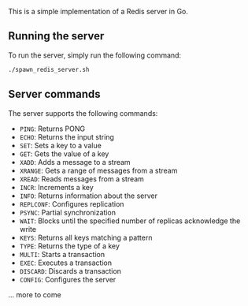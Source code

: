 This is a simple implementation of a Redis server in Go.

## Running the server

To run the server, simply run the following command:

```bash
./spawn_redis_server.sh
```

## Server commands

The server supports the following commands:

-   `PING`: Returns PONG
-   `ECHO`: Returns the input string
-   `SET`: Sets a key to a value
-   `GET`: Gets the value of a key
-   `XADD`: Adds a message to a stream
-   `XRANGE`: Gets a range of messages from a stream
-   `XREAD`: Reads messages from a stream
-   `INCR`: Increments a key
-   `INFO`: Returns information about the server
-   `REPLCONF`: Configures replication
-   `PSYNC`: Partial synchronization
-   `WAIT`: Blocks until the specified number of replicas acknowledge the write
-   `KEYS`: Returns all keys matching a pattern
-   `TYPE`: Returns the type of a key
-   `MULTI`: Starts a transaction
-   `EXEC`: Executes a transaction
-   `DISCARD`: Discards a transaction
-   `CONFIG`: Configures the server

... more to come

